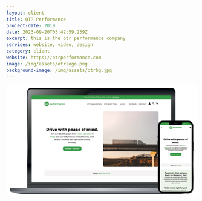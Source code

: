 ```yaml
---
layout: client
title: OTR Performance
project-date: 2019
date: 2023-09-20T03:42:59.239Z
excerpt: this is the otr performance company
services: website, video, design
category: client
website: https://otrperformance.com
image: /img/assets/otrlogo.png
background-image: /img/assets/otrbg.jpg
---
```

![](/img/assets/otr.png)